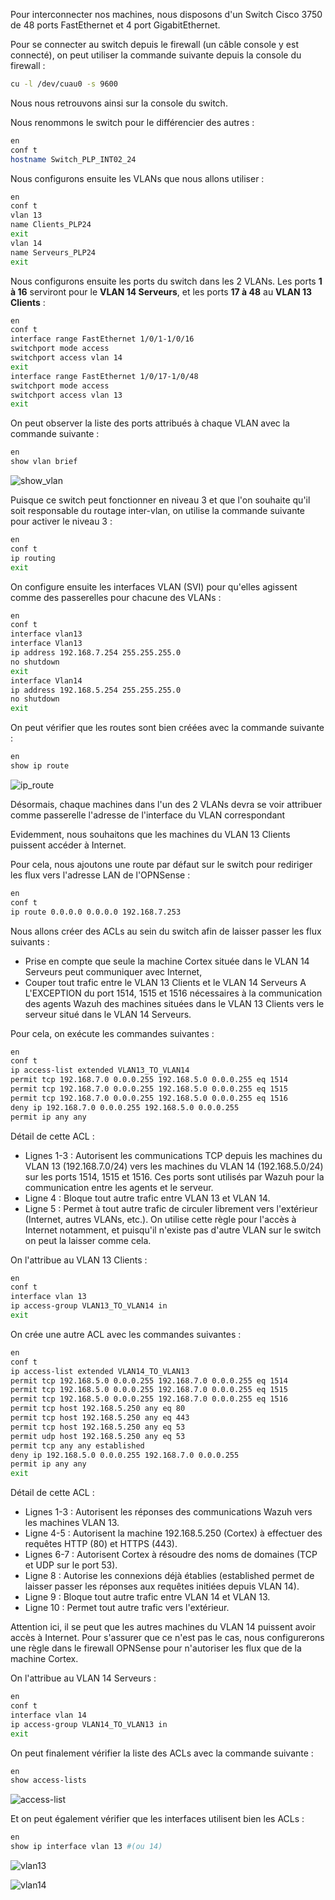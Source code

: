 Pour interconnecter nos machines, nous disposons d'un Switch Cisco 3750 de 48 ports FastEthernet et 4 port GigabitEthernet.

Pour se connecter au switch depuis le firewall (un câble console y est connecté), on peut utiliser la commande suivante depuis la console du firewall :
```bash
cu -l /dev/cuau0 -s 9600
```

Nous nous retrouvons ainsi sur la console du switch.

Nous renommons le switch pour le différencier des autres :
```bash
en
conf t
hostname Switch_PLP_INT02_24
```

Nous configurons ensuite les VLANs que nous allons utiliser :
```bash
en
conf t
vlan 13
name Clients_PLP24
exit
vlan 14
name Serveurs_PLP24
exit
```

Nous configurons ensuite les ports du switch dans les 2 VLANs.
Les ports **1 à 16** serviront pour le **VLAN 14 Serveurs**, et les ports **17 à 48** au **VLAN 13 Clients** :
```bash
en
conf t
interface range FastEthernet 1/0/1-1/0/16
switchport mode access
switchport access vlan 14
exit
interface range FastEthernet 1/0/17-1/0/48
switchport mode access
switchport access vlan 13
exit
```

On peut observer la liste des ports attribués à chaque VLAN avec la commande suivante :
```bash
en
show vlan brief
```
![show_vlan](pictures/show_vlan.png)

Puisque ce switch peut fonctionner en niveau 3 et que l'on souhaite qu'il soit responsable du routage inter-vlan, on utilise la commande suivante pour activer le niveau 3 :
```bash
en
conf t
ip routing
exit
```

On configure ensuite les interfaces VLAN (SVI) pour qu'elles agissent comme des passerelles pour chacune des VLANs :
```bash
en
conf t
interface vlan13
interface Vlan13
ip address 192.168.7.254 255.255.255.0
no shutdown
exit
interface Vlan14
ip address 192.168.5.254 255.255.255.0
no shutdown
exit
```

On peut vérifier que les routes sont bien créées avec la commande suivante :
```bash
en
show ip route
```

![ip_route](pictures/ip_route.png)

Désormais, chaque machines dans l'un des 2 VLANs devra se voir attribuer comme passerelle l'adresse de l'interface du VLAN correspondant

Evidemment, nous souhaitons que les machines du VLAN 13 Clients puissent accéder à Internet.

Pour cela, nous ajoutons une route par défaut sur le switch pour rediriger les flux vers l'adresse LAN de l'OPNSense :
```bash
en
conf t
ip route 0.0.0.0 0.0.0.0 192.168.7.253
```

Nous allons créer des ACLs au sein du switch afin de laisser passer les flux suivants :
- Prise en compte que seule la machine Cortex située dans le VLAN 14 Serveurs peut communiquer avec Internet,
- Couper tout trafic entre le VLAN 13 Clients et le VLAN 14 Serveurs A L'EXCEPTION du port 1514, 1515 et 1516 nécessaires à la communication des agents Wazuh des machines situées dans le VLAN 13 Clients vers le serveur situé dans le VLAN 14 Serveurs.

Pour cela, on exécute les commandes suivantes :
```bash
en
conf t
ip access-list extended VLAN13_TO_VLAN14
permit tcp 192.168.7.0 0.0.0.255 192.168.5.0 0.0.0.255 eq 1514
permit tcp 192.168.7.0 0.0.0.255 192.168.5.0 0.0.0.255 eq 1515
permit tcp 192.168.7.0 0.0.0.255 192.168.5.0 0.0.0.255 eq 1516
deny ip 192.168.7.0 0.0.0.255 192.168.5.0 0.0.0.255
permit ip any any
```

Détail de cette ACL :
- Lignes 1-3 : Autorisent les communications TCP depuis les machines du VLAN 13 (192.168.7.0/24) vers les machines du VLAN 14 (192.168.5.0/24) sur les ports 1514, 1515 et 1516. Ces ports sont utilisés par Wazuh pour la communication entre les agents et le serveur.
- Ligne 4 : Bloque tout autre trafic entre VLAN 13 et VLAN 14.
- Ligne 5 : Permet à tout autre trafic de circuler librement vers l'extérieur (Internet, autres VLANs, etc.). On utilise cette règle pour l'accès à Internet notamment, et puisqu'il n'existe pas d'autre VLAN sur le switch on peut la laisser comme cela.

On l'attribue au VLAN 13 Clients :
```bash
en
conf t
interface vlan 13
ip access-group VLAN13_TO_VLAN14 in
exit
```
On crée une autre ACL avec les commandes suivantes :
```bash
en
conf t
ip access-list extended VLAN14_TO_VLAN13
permit tcp 192.168.5.0 0.0.0.255 192.168.7.0 0.0.0.255 eq 1514
permit tcp 192.168.5.0 0.0.0.255 192.168.7.0 0.0.0.255 eq 1515
permit tcp 192.168.5.0 0.0.0.255 192.168.7.0 0.0.0.255 eq 1516
permit tcp host 192.168.5.250 any eq 80
permit tcp host 192.168.5.250 any eq 443
permit tcp host 192.168.5.250 any eq 53
permit udp host 192.168.5.250 any eq 53
permit tcp any any established
deny ip 192.168.5.0 0.0.0.255 192.168.7.0 0.0.0.255
permit ip any any
exit
```

Détail de cette ACL :
- Lignes 1-3 : Autorisent les réponses des communications Wazuh vers les machines VLAN 13.
- Ligne 4-5 : Autorisent la machine 192.168.5.250 (Cortex) à effectuer des requêtes HTTP (80) et HTTPS (443).
- Lignes 6-7 : Autorisent Cortex à résoudre des noms de domaines (TCP et UDP sur le port 53).
- Ligne 8 : Autorise les connexions déjà établies (established permet de laisser passer les réponses aux requêtes initiées depuis VLAN 14).
- Ligne 9 : Bloque tout autre trafic entre VLAN 14 et VLAN 13.
- Ligne 10 : Permet tout autre trafic vers l'extérieur.

Attention ici, il se peut que les autres machines du VLAN 14 puissent avoir accès à Internet.
Pour s'assurer que ce n'est pas le cas, nous configurerons une règle dans le firewall OPNSense pour n'autoriser les flux que de la machine Cortex.

On l'attribue au VLAN 14 Serveurs :
```bash
en
conf t
interface vlan 14
ip access-group VLAN14_TO_VLAN13 in
exit
```

On peut finalement vérifier la liste des ACLs avec la commande suivante :
```bash
en
show access-lists
```

![access-list](pictures/show_access-list.png)

Et on peut également vérifier que les interfaces utilisent bien les ACLs :
```bash
en
show ip interface vlan 13 #(ou 14)
```

![vlan13](pictures/vlan13.png)

![vlan14](pictures/vlan14.png)